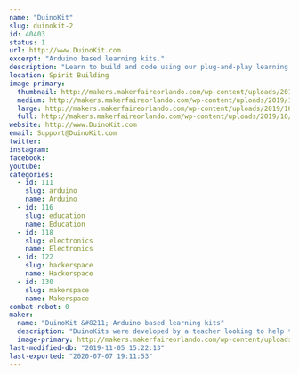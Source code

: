 ```yaml
---
name: "DuinoKit"
slug: duinokit-2
id: 40403
status: 1
url: http://www.DuinoKit.com
excerpt: "Arduino based learning kits."
description: "Learn to build and code using our plug-and-play learning kits.  No soldering or breadboarding."
location: Spirit Building
image-primary:
  thumbnail: http://makers.makerfaireorlando.com/wp-content/uploads/2019/10/Avatar-Kit-150x150.png
  medium: http://makers.makerfaireorlando.com/wp-content/uploads/2019/10/Avatar-Kit-262x300.png
  large: http://makers.makerfaireorlando.com/wp-content/uploads/2019/10/Avatar-Kit-895x1024.png
  full: http://makers.makerfaireorlando.com/wp-content/uploads/2019/10/Avatar-Kit.png
website: http://www.DuinoKit.com
email: Support@DuinoKit.com
twitter: 
instagram: 
facebook: 
youtube: 
categories:
  - id: 111
    slug: arduino
    name: Arduino
  - id: 116
    slug: education
    name: Education
  - id: 118
    slug: electronics
    name: Electronics
  - id: 122
    slug: hackerspace
    name: Hackerspace
  - id: 130
    slug: makerspace
    name: Makerspace
combat-robot: 0
maker:
  name: "DuinoKit &#8211; Arduino based learning kits"
  description: "DuinoKits were developed by a teacher looking to help teach kids about electronics and coding using Arduino."
  image-primary: http://makers.makerfaireorlando.com/wp-content/uploads/2019/10/DK-Avatar.jpg
last-modified-db: "2019-11-05 15:22:13"
last-exported: "2020-07-07 19:11:53"
---
```

